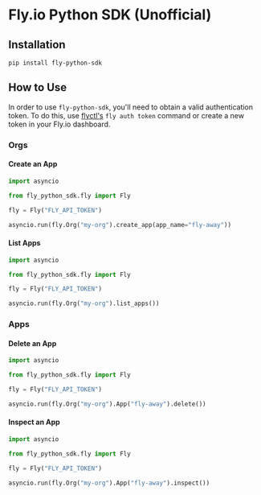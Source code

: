 # Fly.io Python SDK (Unofficial)

## Installation

```
pip install fly-python-sdk
```

## How to Use

In order to use `fly-python-sdk`, you'll need to obtain a valid authentication token. To do this, use [flyctl's](https://github.com/superfly/flyctl) `fly auth token` command or create a new token in your Fly.io dashboard.

### Orgs

#### Create an App

```python
import asyncio

from fly_python_sdk.fly import Fly

fly = Fly("FLY_API_TOKEN")

asyncio.run(fly.Org("my-org").create_app(app_name="fly-away"))
```

#### List Apps

```python
import asyncio

from fly_python_sdk.fly import Fly

fly = Fly("FLY_API_TOKEN")

asyncio.run(fly.Org("my-org").list_apps())
```

### Apps

#### Delete an App

```python
import asyncio

from fly_python_sdk.fly import Fly

fly = Fly("FLY_API_TOKEN")

asyncio.run(fly.Org("my-org").App("fly-away").delete())
```

#### Inspect an App

```python
import asyncio

from fly_python_sdk.fly import Fly

fly = Fly("FLY_API_TOKEN")

asyncio.run(fly.Org("my-org").App("fly-away").inspect())
```